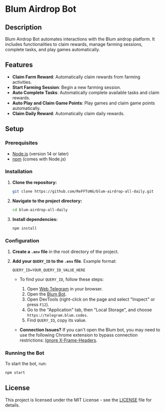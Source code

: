 # Blum Airdrop Bot

## Description

Blum Airdrop Bot automates interactions with the Blum airdrop platform. It includes functionalities to claim rewards, manage farming sessions, complete tasks, and play games automatically.

## Features

- **Claim Farm Reward**: Automatically claim rewards from farming activities.
- **Start Farming Session**: Begin a new farming session.
- **Auto Complete Tasks**: Automatically complete available tasks and claim rewards.
- **Auto Play and Claim Game Points**: Play games and claim game points automatically.
- **Claim Daily Reward**: Automatically claim daily rewards.

## Setup

### Prerequisites

- [Node.js](https://nodejs.org/) (version 14 or later)
- [npm](https://www.npmjs.com/) (comes with Node.js)

### Installation

1. **Clone the repository:**

    ```bash
    git clone https://github.com/ReFFToNG/blum-airdrop-all-daily.git
    ```

2. **Navigate to the project directory:**

    ```bash
    cd blum-airdrop-all-daily
    ```

3. **Install dependencies:**

    ```bash
    npm install
    ```

### Configuration

1. **Create a `.env` file** in the root directory of the project.

2. **Add your `QUERY_ID` to the `.env` file**. Example format:

    ```env
    QUERY_ID=YOUR_QUERY_ID_VALUE_HERE
    ```

   - To find your `QUERY_ID`, follow these steps:
     1. Open [Web Telegram](https://web.telegram.org) in your browser.
     2. Open the [Blum Bot](https://t.me/blum/app?startapp=ref_Ysxl7Zfg2I).
     3. Open DevTools (right-click on the page and select "Inspect" or press `F12`).
     4. Go to the "Application" tab, then "Local Storage", and choose `https://telegram.blum.codes`.
     5. Find `QUERY_ID`, copy its value.

   - **Connection Issues?** If you can't open the Blum bot, you may need to use the following Chrome extension to bypass connection restrictions: [Ignore X-Frame-Headers](https://chromewebstore.google.com/detail/ignore-x-frame-headers/gleekbfjekiniecknbkamfmkohkpodhe).

### Running the Bot

To start the bot, run:

```bash
npm start
```

## License

This project is licensed under the MIT License - see the [LICENSE](LICENSE) file for details.
